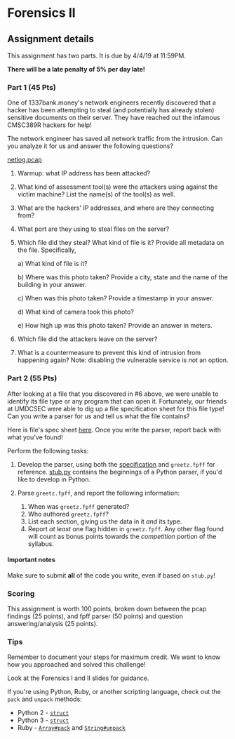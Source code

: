 # Forensics II

## Assignment details

This assignment has two parts. It is due by 4/4/19 at 11:59PM.

**There will be a late penalty of 5% per day late!**

### Part 1 (45 Pts)

One of 1337bank.money's network engineers recently discovered that a hacker has been attempting to steal (and potentially has already stolen) sensitive documents on their server. They have reached out the infamous CMSC389R hackers for help!

The network engineer has saved all network traffic from the intrusion. Can you analyze it for us and answer the following questions?

[netlog.pcap](netlog.pcap)

1. Warmup: what IP address has been attacked?

2. What kind of assessment tool(s) were the attackers using against the victim machine? List the name(s) of the tool(s) as well.

3. What are the hackers' IP addresses, and where are they connecting from?

4. What port are they using to steal files on the server?

5. Which file did they steal? What kind of file is it? Provide all metadata on the file. Specifically,

    a) What kind of file is it?

    b) Where was this photo taken? Provide a city, state and the name of the building in your answer.

    c) When was this photo taken? Provide a timestamp in your answer.

    d) What kind of camera took this photo?

    e) How high up was this photo taken? Provide an answer in meters.

6. Which file did the attackers leave on the server?

7. What is a countermeasure to prevent this kind of intrusion from happening again? Note: disabling the vulnerable service is *not* an option.

### Part 2 (55 Pts)

After looking at a file that you discovered in #6 above, we were unable to identify its file type or any program that can open it. Fortunately, our friends at UMDCSEC were able to dig up a file specification sheet for this file type! Can you write a parser for us and tell us what the file contains?

Here is file's spec sheet [here](fpff-spec.md). Once you write the parser, report back with what you've found!

Perform the following tasks:

1. Develop the parser, using both the
[specification](fpff-spec.md) and
`greetz.fpff` for reference. [stub.py](stub.py) contains the beginnings of a Python parser, if
you'd like to develop in Python.

2. Parse `greetz.fpff`, and report the following information:
    1. When was `greetz.fpff` generated?
    2. Who authored `greetz.fpff`?
    4. List each section, giving us the data in it *and* its type.
    5. Report *at least* one flag hidden in `greetz.fpff`. Any other flag found will count as bonus points towards the *competition* portion of the syllabus.

#### Important notes

Make sure to submit **all** of the code you write, even if based on `stub.py`!

### Scoring

This assignment is worth 100 points, broken down between the pcap findings (25 points), and fpff parser (50 points) and question answering/analysis (25 points).

### Tips

Remember to document your steps for maximum credit. We want to know how you approached and solved this challenge!

Look at the Forensics I and II slides for guidance.

If you're using Python, Ruby, or another scripting language, check out the `pack` and `unpack`
methods:

* Python 2 - [`struct`](https://docs.python.org/2/library/struct.html)
* Python 3 - [`struct`](https://docs.python.org/3.5/library/struct.html)
* Ruby - [`Array#pack`](https://ruby-doc.org/core-2.5.0/Array.html#method-i-pack) and
[`String#unpack`](https://ruby-doc.org/core-2.5.0/String.html#method-i-unpack)
